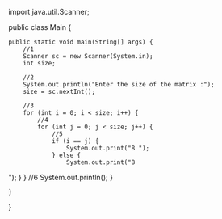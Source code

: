 import java.util.Scanner;

public class Main {

    public static void main(String[] args) {
        //1
        Scanner sc = new Scanner(System.in);
        int size;

        //2
        System.out.println("Enter the size of the matrix :");
        size = sc.nextInt();

        //3
        for (int i = 0; i < size; i++) {
            //4
            for (int j = 0; j < size; j++) {
                //5
                if (i == j) {
                    System.out.print("8 ");
                } else {
                    System.out.print("8
 ");
                }
            }
            //6
            System.out.println();
        }

    }

}
